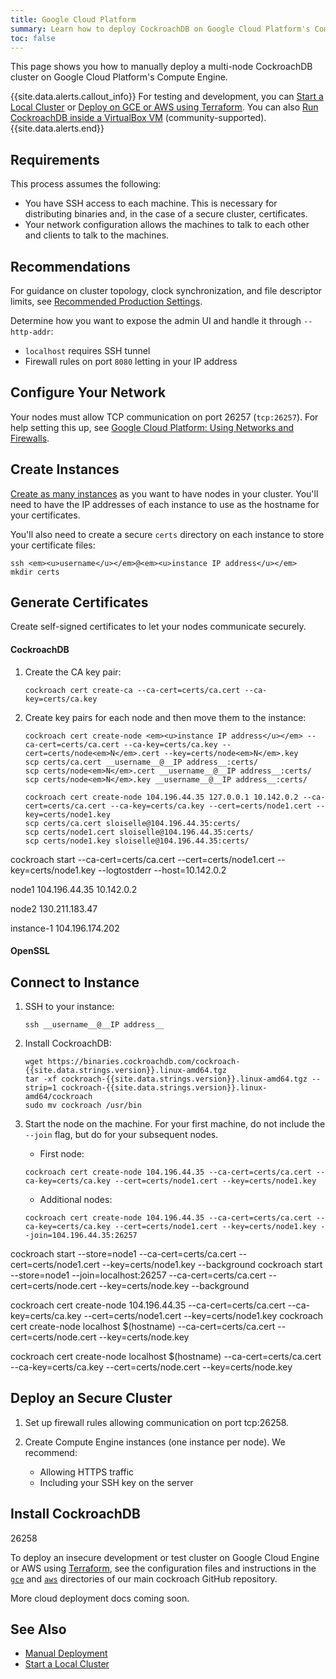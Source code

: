 ```yaml
---
title: Google Cloud Platform
summary: Learn how to deploy CockroachDB on Google Cloud Platform's Compute Engine.
toc: false
---
```


This page shows you how to manually deploy a multi-node CockroachDB cluster on Google Cloud Platform's Compute Engine.

{{site.data.alerts.callout_info}} For testing and development, you can <a href="start-a-local-cluster.html">Start a Local Cluster</a> or <a href="cloud-deployment.html">Deploy on GCE or AWS using Terraform</a>. You can also <a href="http://uptimedba.github.io/cockroach-vb-single/cockroach-vb-single/home.html">Run CockroachDB inside a VirtualBox VM</a> (community-supported).{{site.data.alerts.end}}

<div id="toc"></div>

## Requirements

This process assumes the following:

- You have SSH access to each machine. This is necessary for distributing binaries and, in the case of a secure cluster, certificates. 
- Your network configuration allows the machines to talk to each other and clients to talk to the machines.

## Recommendations

For guidance on cluster topology, clock synchronization, and file descriptor limits, see [Recommended Production Settings](recommended-production-settings.html).

Determine how you want to expose the admin UI and handle it through `--http-addr`:
- `localhost` requires SSH tunnel
- Firewall rules on port `8080` letting in your IP address

## Configure Your Network

Your nodes must allow TCP communication on port 26257 (`tcp:26257`). For help setting this up, see [Google Cloud Platform: Using Networks and Firewalls](https://cloud.google.com/compute/docs/networking).

## Create Instances

[Create as many instances](https://cloud.google.com/compute/docs/instances/create-start-instance) as you want to have nodes in your cluster. You'll need to have the IP addresses of each instance to use as the hostname for your certificates.

You'll also need to create a secure `certs` directory on each instance to store your certificate files:

~~~shell
ssh <em><u>username</u></em>@<em><u>instance IP address</u></em>
mkdir certs
~~~

## Generate Certificates

Create self-signed certificates to let your nodes communicate securely.

#### CockroachDB

1. Create the CA key pair:
	~~~
	cockroach cert create-ca --ca-cert=certs/ca.cert --ca-key=certs/ca.key
	~~~

2. Create key pairs for each node and then move them to the instance:
	~~~
	cockroach cert create-node <em><u>instance IP address</u></em> --ca-cert=certs/ca.cert --ca-key=certs/ca.key --cert=certs/node<em>N</em>.cert --key=certs/node<em>N</em>.key
	scp certs/ca.cert __username__@__IP address__:certs/
	scp certs/node<em>N</em>.cert __username__@__IP address__:certs/
	scp certs/node<em>N</em>.key __username__@__IP address__:certs/
	~~~

	~~~
	cockroach cert create-node 104.196.44.35 127.0.0.1 10.142.0.2 --ca-cert=certs/ca.cert --ca-key=certs/ca.key --cert=certs/node1.cert --key=certs/node1.key
	scp certs/ca.cert sloiselle@104.196.44.35:certs/
	scp certs/node1.cert sloiselle@104.196.44.35:certs/
	scp certs/node1.key sloiselle@104.196.44.35:certs/
	~~~



 




cockroach start --ca-cert=certs/ca.cert --cert=certs/node1.cert --key=certs/node1.key --logtostderr --host=10.142.0.2


 node1 104.196.44.35
 10.142.0.2
 
 node2 130.211.183.47

 instance-1 104.196.174.202



#### OpenSSL


## Connect to Instance

1. SSH to your instance:
	~~~
	ssh __username__@__IP address__
	~~~

2. Install CockroachDB:
	~~~
	wget https://binaries.cockroachdb.com/cockroach-{{site.data.strings.version}}.linux-amd64.tgz
	tar -xf cockroach-{{site.data.strings.version}}.linux-amd64.tgz --strip=1 cockroach-{{site.data.strings.version}}.linux-amd64/cockroach
	sudo mv cockroach /usr/bin
	~~~

3. Start the node on the machine. For your first machine, do not include the `--join` flag, but do for your subsequent nodes.
	- First node:
	~~~
	cockroach cert create-node 104.196.44.35 --ca-cert=certs/ca.cert --ca-key=certs/ca.key --cert=certs/node1.cert --key=certs/node1.key
	~~~
	- Additional nodes:
	~~~
	cockroach cert create-node 104.196.44.35 --ca-cert=certs/ca.cert --ca-key=certs/ca.key --cert=certs/node1.cert --key=certs/node1.key --join=104.196.44.35:26257
	~~~

cockroach start --store=node1 --ca-cert=certs/ca.cert --cert=certs/node1.cert --key=certs/node1.key --background
cockroach start --store=node1 --join=localhost:26257 --ca-cert=certs/ca.cert --cert=certs/node.cert --key=certs/node.key --background



cockroach cert create-node 104.196.44.35 --ca-cert=certs/ca.cert --ca-key=certs/ca.key --cert=certs/node1.cert --key=certs/node1.key
cockroach cert create-node localhost $(hostname) --ca-cert=certs/ca.cert --cert=certs/node.cert --key=certs/node.key







cockroach cert create-node localhost $(hostname) --ca-cert=certs/ca.cert --ca-key=certs/ca.key --cert=certs/node.cert --key=certs/node.key







## Deploy an Secure Cluster

1. Set up firewall rules allowing communication on port tcp:26258.

2. Create Compute Engine instances (one instance per node). We recommend:
	- Allowing HTTPS traffic
	- Including your SSH key on the server


## Install CockroachDB








26258














To deploy an insecure development or test cluster on Google Cloud Engine or AWS using [Terraform](https://www.terraform.io/), see the configuration files and instructions in the [`gce`](https://github.com/cockroachdb/cockroach/blob/master/cloud/gce) and [`aws`](https://github.com/cockroachdb/cockroach/blob/master/cloud/aws) directories of our main cockroach GitHub repository. 

More cloud deployment docs coming soon.

## See Also

- [Manual Deployment](manual-deployment.html)
- [Start a Local Cluster](start-a-local-cluster.html)
